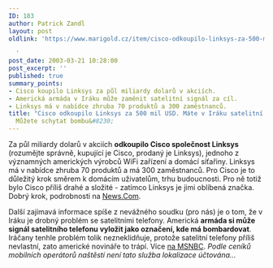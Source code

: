 ```yaml
---
ID: 183
author: Patrick Zandl
layout: post
oldlink: 'https://www.marigold.cz/item/cisco-odkoupilo-linksys-za-500-mil-usd-mate-v-iraku-satelitni-telefon-muzete-schytat-bombu

  '
post_date: 2003-03-21 10:28:00
post_excerpt: ''
published: true
summary_points:
- Cisco koupilo Linksys za půl miliardy dolarů v akciích.
- Americká armáda v Iráku může zaměnit satelitní signál za cíl.
- Linksys má v nabídce zhruba 70 produktů a 300 zaměstnanců.
title: "Cisco odkoupilo Linksys za 500 mil USD. Máte v Iráku satelitní telefon?"
  Můžete schytat bombu&#8230;
---
```


<p>
Za půl miliardy dolarů v akciích <STRONG>odkoupilo Cisco společnost Linksys </STRONG>(rozumějte správně, kupující je Cisco, prodaný je Linksys), jednoho z významných amerických výrobců WiFi zařízení a domácí síťařiny. Linksys má v nabídce zhruba 70 produktů a má 300 zaměstnanců. Pro Cisco je to důležitý krok směrem k domácím uživatelům, trhu budoucnosti. Pro ně totiž bylo Cisco příliš drahé a složité - zatímco Linksys je jimi oblíbená značka. Dobrý krok, podrobnosti na <A href="http://news.com.com/2100-1035-993457.html" target=_blank>News.Com</A>.</p>

<p>
Další zajímavá informace spíše z nevážného soudku (pro nás) je o tom, že v Iráku je drobný problém se satelitními telefony. Americká <STRONG>armáda si může signál satelitního telefonu vyložit jako označení, kde má bombardovat</STRONG>. Iráčany tenhle problém tolik nezneklidňuje, protože satelitní telefony příliš nevlastní, zato americké novináře to trápí. Více <A href="http://www.msnbc.com/news/888293.asp?cp1=1" target=_blank>na MSNBC</A>. <EM>Podle ceníků mobilních operátorů naštěstí není tato služba lokalizace účtována...</EM></p>